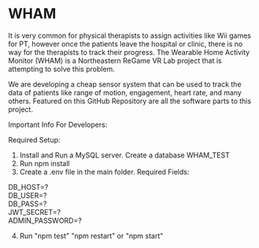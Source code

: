 # WHAM

It is very common for physical therapists to assign activities like Wii games for PT, however once the patients leave the hospital or clinic, there is no way for the therapists to track their progress. The Wearable Home Activity Monitor (WHAM) is a Northeastern ReGame VR Lab project that is attempting to solve this problem.  

We are developing a cheap sensor system that can be used to track the data of patients like range of motion, engagement, heart rate, and many others. Featured on this GitHub Repository are all the software parts to this project.

Important Info For Developers:

Required Setup:

1. Install and Run a MySQL server. Create a database WHAM_TEST
2. Run npm install
3. Create a .env file in the main folder. 
Required Fields:

DB_HOST=?<br>
DB_USER=?<br>
DB_PASS=?<br>
JWT_SECRET=?<br>
ADMIN_PASSWORD=?

4. Run "npm test" "npm restart" or "npm start"



